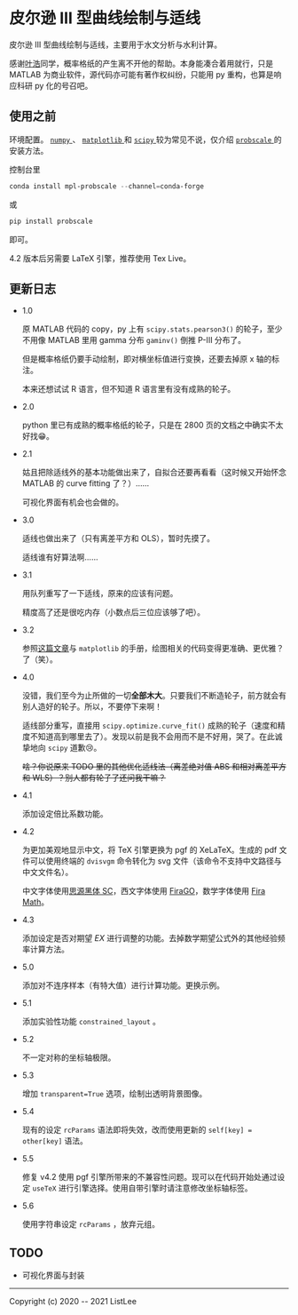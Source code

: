 # 皮尔逊 III 型曲线绘制与适线

皮尔逊 III 型曲线绘制与适线，主要用于水文分析与水利计算。

感谢[叶浩](https://github.com/yehao1999)同学，概率格纸的产生离不开他的帮助。本身能凑合着用就行，只是 MATLAB 为商业软件，源代码亦可能有著作权纠纷，只能用 py 重构，也算是响应科研 py 化的号召吧。

## 使用之前

环境配置。 [ `numpy` ](https://numpy.org/) 、 [ `matplotlib` ](https://matplotlib.org/) 和 [ `scipy` ](https://scipy.org/) 较为常见不说，仅介绍 [ `probscale` ](https://matplotlib.org/mpl-probscale/)的安装方法。

控制台里

``` powershell
conda install mpl-probscale --channel=conda-forge
```

或

``` powershell
pip install probscale
```

即可。

4.2 版本后另需要 LaTeX 引擎，推荐使用 Tex Live。

## 更新日志

* 1.0

    原 MATLAB 代码的 copy，py 上有 `scipy.stats.pearson3()` 的轮子，至少不用像 MATLAB 里用 gamma 分布 `gaminv()` 倒推 P-III 分布了。

    但是概率格纸仍要手动绘制，即对横坐标值进行变换，还要去掉原 x 轴的标注。

    本来还想试试 R 语言，但不知道 R 语言里有没有成熟的轮子。

* 2.0

    python 里已有成熟的概率格纸的轮子，只是在 2800 页的文档之中确实不太好找😁。

* 2.1

    姑且把除适线外的基本功能做出来了，自拟合还要再看看（这时候又开始怀念 MATLAB 的 curve fitting 了？）……

    可视化界面有机会也会做的。

* 3.0

    适线也做出来了（只有离差平方和 OLS），暂时先摸了。

    适线谁有好算法啊……

* 3.1

    用队列重写了一下适线，原来的应该有问题。

    精度高了还是很吃内存（小数点后三位应该够了吧）。

* 3.2

    参照[这篇文章](https://zhuanlan.zhihu.com/p/93423829)与 `matplotlib` 的手册，绘图相关的代码变得更准确、更优雅？了（笑）。

* 4.0

    没错，我们至今为止所做的一切**全部木大**。只要我们不断造轮子，前方就会有别人造好的轮子。所以，不要停下来啊！

    适线部分重写，直接用 `scipy.optimize.curve_fit()` 成熟的轮子（速度和精度不知道高到哪里去了）。发现以前是我不会用而不是不好用，哭了。在此诚挚地向 `scipy` 道歉😢。

    ~~啥？你说原来 TODO 里的其他优化适线法（离差绝对值 ABS 和相对离差平方和 WLS）？别人都有轮子了还问我干嘛？~~

* 4.1

    添加设定倍比系数功能。

* 4.2

    为更加美观地显示中文，将 TeX 引擎更换为 pgf 的 XeLaTeX。生成的 pdf 文件可以使用终端的 `dvisvgm` 命令转化为 svg 文件（该命令不支持中文路径与中文文件名）。

    中文字体使用[思源黑体 SC](https://github.com/adobe-fonts/source-han-sans)，西文字体使用 [FiraGO](https://github.com/bBoxType/FiraGO)，数学字体使用 [Fira Math](https://github.com/firamath/firamath)。

* 4.3

    添加设定是否对期望 *EX* 进行调整的功能。去掉数学期望公式外的其他经验频率计算方法。

* 5.0

    添加对不连序样本（有特大值）进行计算功能。更换示例。

* 5.1

    添加实验性功能 `constrained_layout` 。

* 5.2

    不一定对称的坐标轴极限。

* 5.3

    增加 `transparent=True` 选项，绘制出透明背景图像。

* 5.4

    现有的设定 `rcParams` 语法即将失效，改而使用更新的 `self[key] = other[key]` 语法。

* 5.5

    修复 v4.2 使用 pgf 引擎所带来的不兼容性问题。现可以在代码开始处通过设定 `useTeX` 进行引擎选择。使用自带引擎时请注意修改坐标轴标签。

* 5.6

    使用字符串设定 `rcParams` ，放弃元组。

## TODO

* 可视化界面与封装

---

Copyright (c) 2020 -- 2021 ListLee
